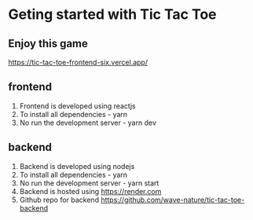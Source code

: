# Geting started with Tic Tac Toe

## Enjoy this game

https://tic-tac-toe-frontend-six.vercel.app/

## frontend

1. Frontend is developed using reactjs
2. To install all dependencies - yarn
3. No run the development server - yarn dev

## backend

1. Backend is developed using nodejs
2. To install all dependencies - yarn
3. No run the development server - yarn start
4. Backend is hosted using https://render.com
5. Github repo for backend https://github.com/wave-nature/tic-tac-toe-backend

